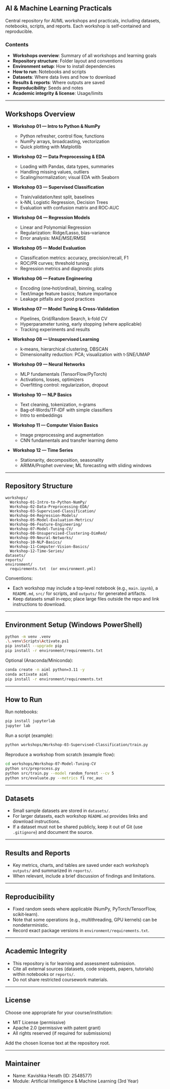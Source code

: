 ## AI & Machine Learning Practicals 

Central repository for AI/ML workshops and practicals, including datasets, notebooks, scripts, and reports. Each workshop is self‑contained and reproducible.

### Contents
- **Workshops overview**: Summary of all workshops and learning goals
- **Repository structure**: Folder layout and conventions
- **Environment setup**: How to install dependencies
- **How to run**: Notebooks and scripts
- **Datasets**: Where data lives and how to download
- **Results & reports**: Where outputs are saved
- **Reproducibility**: Seeds and notes
- **Academic integrity & license**: Usage/limits

---

## Workshops Overview

- **Workshop 01 — Intro to Python & NumPy**
  - Python refresher, control flow, functions
  - NumPy arrays, broadcasting, vectorization
  - Quick plotting with Matplotlib

- **Workshop 02 — Data Preprocessing & EDA**
  - Loading with Pandas, data types, summaries
  - Handling missing values, outliers
  - Scaling/normalization; visual EDA with Seaborn

- **Workshop 03 — Supervised Classification**
  - Train/validation/test split, baselines
  - k‑NN, Logistic Regression, Decision Trees
  - Evaluation with confusion matrix and ROC‑AUC

- **Workshop 04 — Regression Models**
  - Linear and Polynomial Regression
  - Regularization: Ridge/Lasso, bias–variance
  - Error analysis: MAE/MSE/RMSE

- **Workshop 05 — Model Evaluation**
  - Classification metrics: accuracy, precision/recall, F1
  - ROC/PR curves; threshold tuning
  - Regression metrics and diagnostic plots

- **Workshop 06 — Feature Engineering**
  - Encoding (one‑hot/ordinal), binning, scaling
  - Text/image feature basics; feature importance
  - Leakage pitfalls and good practices

- **Workshop 07 — Model Tuning & Cross‑Validation**
  - Pipelines, Grid/Random Search, k‑fold CV
  - Hyperparameter tuning, early stopping (where applicable)
  - Tracking experiments and results

- **Workshop 08 — Unsupervised Learning**
  - k‑means, hierarchical clustering, DBSCAN
  - Dimensionality reduction: PCA; visualization with t‑SNE/UMAP

- **Workshop 09 — Neural Networks**
  - MLP fundamentals (TensorFlow/PyTorch)
  - Activations, losses, optimizers
  - Overfitting control: regularization, dropout

- **Workshop 10 — NLP Basics**
  - Text cleaning, tokenization, n‑grams
  - Bag‑of‑Words/TF‑IDF with simple classifiers
  - Intro to embeddings

- **Workshop 11 — Computer Vision Basics**
  - Image preprocessing and augmentation
  - CNN fundamentals and transfer learning demo

- **Workshop 12 — Time Series**
  - Stationarity, decomposition, seasonality
  - ARIMA/Prophet overview; ML forecasting with sliding windows

---

## Repository Structure

```
workshops/
  Workshop-01-Intro-to-Python-NumPy/
  Workshop-02-Data-Preprocessing-EDA/
  Workshop-03-Supervised-Classification/
  Workshop-04-Regression-Models/
  Workshop-05-Model-Evaluation-Metrics/
  Workshop-06-Feature-Engineering/
  Workshop-07-Model-Tuning-CV/
  Workshop-08-Unsupervised-Clustering-DimRed/
  Workshop-09-Neural-Networks/
  Workshop-10-NLP-Basics/
  Workshop-11-Computer-Vision-Basics/
  Workshop-12-Time-Series/
datasets/
reports/
environment/
  requirements.txt  (or environment.yml)
```

Conventions:
- Each workshop may include a top‑level notebook (e.g., `main.ipynb`), a `README.md`, `src/` for scripts, and `outputs/` for generated artifacts.
- Keep datasets small in‑repo; place large files outside the repo and link instructions to download.

---

## Environment Setup (Windows PowerShell)

```bash
python -m venv .venv
.\.venv\Scripts\Activate.ps1
pip install --upgrade pip
pip install -r environment/requirements.txt
```

Optional (Anaconda/Miniconda):

```bash
conda create -n aiml python=3.11 -y
conda activate aiml
pip install -r environment/requirements.txt
```

---

## How to Run

Run notebooks:

```bash
pip install jupyterlab
jupyter lab
```

Run a script (example):

```bash
python workshops/Workshop-03-Supervised-Classification/train.py
```

Reproduce a workshop from scratch (example flow):

```bash
cd workshops/Workshop-07-Model-Tuning-CV
python src/preprocess.py
python src/train.py --model random_forest --cv 5
python src/evaluate.py --metrics f1 roc_auc
```

---

## Datasets

- Small sample datasets are stored in `datasets/`.
- For larger datasets, each workshop `README.md` provides links and download instructions.
- If a dataset must not be shared publicly, keep it out of Git (use `.gitignore`) and document the source.

---

## Results and Reports

- Key metrics, charts, and tables are saved under each workshop’s `outputs/` and summarized in `reports/`.
- When relevant, include a brief discussion of findings and limitations.

---

## Reproducibility

- Fixed random seeds where applicable (NumPy, PyTorch/TensorFlow, scikit‑learn).
- Note that some operations (e.g., multithreading, GPU kernels) can be nondeterministic.
- Record exact package versions in `environment/requirements.txt`.

---

## Academic Integrity

- This repository is for learning and assessment submission.
- Cite all external sources (datasets, code snippets, papers, tutorials) within notebooks or `reports/`.
- Do not share restricted coursework materials.

---

## License

Choose one appropriate for your course/institution:

- MIT License (permissive)
- Apache 2.0 (permissive with patent grant)
- All rights reserved (if required for submissions)

Add the chosen license text at the repository root.

---

## Maintainer

- Name: Kavishka Herath (ID: 2548577)
- Module: Artificial Intelligence & Machine Learning (3rd Year)


